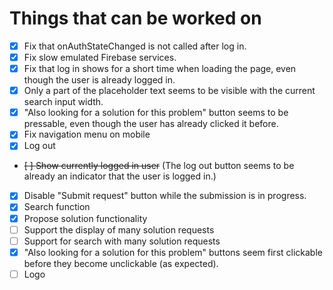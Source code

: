 # Things that can be worked on

* [X] Fix that onAuthStateChanged is not called after log in.
* [X] Fix slow emulated Firebase services.
* [X] Fix that log in shows for a short time when loading the page,
      even though the user is already logged in.
* [X] Only a part of the placeholder text seems to be visible with the current search input width.
* [X] "Also looking for a solution for this problem" button seems to be pressable, 
      even though the user has already clicked it before.
* [X] Fix navigation menu on mobile
* [X] Log out
* ~~[ ] Show currently logged in user~~ (The log out button seems to be already an indicator that the user is logged in.)
* [X] Disable "Submit request" button while the submission is in progress.
* [X] Search function
* [X] Propose solution functionality
* [ ] Support the display of many solution requests
* [ ] Support for search with many solution requests
* [X] "Also looking for a solution for this problem" buttons seem first clickable before they become unclickable (as expected).
* [ ] Logo
